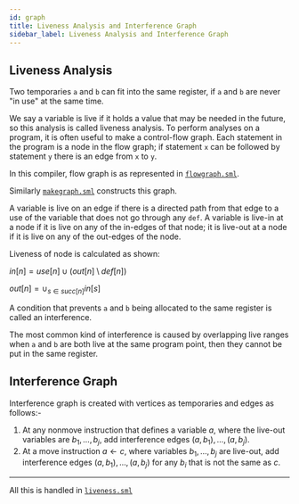 ```yaml
---
id: graph 
title: Liveness Analysis and Interference Graph
sidebar_label: Liveness Analysis and Interference Graph
---
```


## Liveness Analysis

Two temporaries `a` and `b` can fit into the same register, if `a` and `b` are never "in use" at the same time.

We say a variable is live if it holds a value that may be needed in the future, so this analysis is called liveness analysis. To perform analyses on a program, it is often useful to make a control-flow graph. Each statement in the program is a node in the flow graph; if statement `x` can be followed by statement `y` there is an edge from `x` to `y`. 

In this compiler, flow graph is as represented in [`flowgraph.sml`](https://www.github.com/sourabh2311/btp/tree/master/Compiler/flowgraph.sml).

Similarly [`makegraph.sml`](https://www.github.com/sourabh2311/btp/tree/master/Compiler/flowgraph.sml) constructs this graph.

A variable is live on an edge if there is a directed path from that edge to a use of the variable that does not go through any `def`. A variable is live-in at a node if it is live on any of the in-edges of that node; it is live-out at a node if it is live on any of the out-edges of the node.

Liveness of node is calculated as shown:

$in[n] = use[n] \cup (out[n] \setminus def[n])$

$out[n] = \cup_{s \in succ[n]} in[s]$

A condition that prevents `a` and `b` being allocated to the same register is called an interference.

The most common kind of interference is caused by overlapping live ranges when `a` and `b` are both live at the same program point, then they cannot be put in the same register.

## Interference Graph

Interference graph is created with vertices as temporaries and edges as follows:-

1. At any nonmove instruction that defines a variable $a$, where the live-out variables are $b_1, \dots, b_j$, add interference edges $(a, b_1), \dots, (a, b_j)$.
2. At a move instruction $a \leftarrow c$, where variables $b_1, \dots, b_j$ are live-out, add interference edges $(a, b_1), \dots, (a, b_j)$ for any $b_i$ that is not the same as $c$.

---

All this is handled in [`liveness.sml`](https://www.github.com/sourabh2311/btp/tree/master/Compiler/liveness.sml)